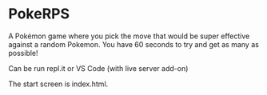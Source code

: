 # PokeRPS
A Pokémon game where you pick the move that would be super effective against a random Pokemon. You have 60 seconds to try and get as many as possible!

Can be run repl.it or VS Code (with live server add-on)

The start screen is index.html.
